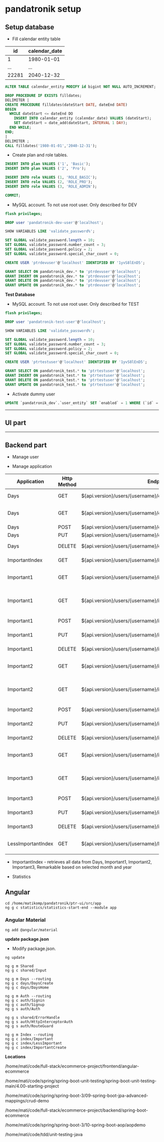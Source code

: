 # pandatronik setup

## Setup database

- Fill calendar entity table

| id | calendar_date |
|---|---|
| 1 | 1980-01-01 |
| ... | ... |
| 22281 | 2040-12-32 |

```sql
ALTER TABLE calendar_entity MODIFY id bigint NOT NULL AUTO_INCREMENT;

DROP PROCEDURE IF EXISTS filldates;
DELIMITER |
CREATE PROCEDURE filldates(dateStart DATE, dateEnd DATE)
BEGIN
  WHILE dateStart <= dateEnd DO
    INSERT INTO calendar_entity (calendar_date) VALUES (dateStart);
    SET dateStart = date_add(dateStart, INTERVAL 1 DAY);
  END WHILE;
END;
|
DELIMITER ;
CALL filldates('1980-01-01','2040-12-31');
```

- Create plan and role tables.

```sql
INSERT INTO plan VALUES ('1', 'Basic');
INSERT INTO plan VALUES ('2', 'Pro');

INSERT INTO role VALUES (1, 'ROLE_BASIC');
INSERT INTO role VALUES (2, 'ROLE_PRO');
INSERT INTO role VALUES (3, 'ROLE_ADMIN');

COMMIT;
```

- MySQL account. To not use root user. Only described for DEV

```sql
flush privileges;

DROP user 'pandatronik-dev-user'@'localhost';

SHOW VARIABLES LIKE 'validate_password%';

SET GLOBAL validate_password.length = 10;
SET GLOBAL validate_password.number_count = 3;
SET GLOBAL validate_password.policy = 2;
SET GLOBAL validate_password.special_char_count = 0;

CREATE USER 'ptrdevuser'@'localhost' IDENTIFIED BY '1yvS8lEnD5';

GRANT SELECT ON pandatronik_dev.* to 'ptrdevuser'@'localhost';
GRANT INSERT ON pandatronik_dev.* to 'ptrdevuser'@'localhost';
GRANT DELETE ON pandatronik_dev.* to 'ptrdevuser'@'localhost';
GRANT UPDATE ON pandatronik_dev.* to 'ptrdevuser'@'localhost';
```

**Test Database**

- MySQL account. To not use root user. Only described for TEST

```sql
flush privileges;

DROP user 'pandatronik-test-user'@'localhost';

SHOW VARIABLES LIKE 'validate_password%';

SET GLOBAL validate_password.length = 10;
SET GLOBAL validate_password.number_count = 3;
SET GLOBAL validate_password.policy = 2;
SET GLOBAL validate_password.special_char_count = 0;

CREATE USER 'ptrtestuser'@'localhost' IDENTIFIED BY '1yvS8lEnD5';

GRANT SELECT ON pandatronik_test.* to 'ptrtestuser'@'localhost';
GRANT INSERT ON pandatronik_test.* to 'ptrtestuser'@'localhost';
GRANT DELETE ON pandatronik_test.* to 'ptrtestuser'@'localhost';
GRANT UPDATE ON pandatronik_test.* to 'ptrtestuser'@'localhost';
```

- Activate dummy user

```sql
UPDATE `pandatronik_dev`.`user_entity` SET `enabled` = 1 WHERE (`id` = 1);
```

***

## UI part

***

## Backend part

- Manage user

- Manage application

| Application | Http Method | Endpoint | Action |
|---|---|---|---|
| Days | GET | ${api.version}/users/{username}/days/{id} | find day by id |
| Days | GET | ${api.version}/users/{username}/days/{year}/{month}/{day} | find day by full date yyyy/MM/dd |
| Days | POST | ${api.version}/users/{username}/days/ | create day |
| Days | PUT | ${api.version}/users/{username}/days/{id} | update day |
| Days | DELETE | ${api.version}/users/{username}/days/{id} | delete day by id |
| ImportantIndex | GET | ${api.version}/users/{username}/important/{year}/{month} | important index view |
| Important1 | GET | ${api.version}/users/{username}/important/1/{id} | find important1 by id |
| Important1 | GET | ${api.version}/users/{username}/important/1/{year}/{month}/{day} | find important1 by full date yyyy/MM/dd |
| Important1 | POST | ${api.version}/users/{username}/important/1 | create important1 |
| Important1 | PUT | ${api.version}/users/{username}/important/1/{id} | update important1 |
| Important1 | DELETE | ${api.version}/users/{username}/important/1/{id} | delete important1 |
| Important2 | GET | ${api.version}/users/{username}/important/2/{id} | find important2 by id |
| Important2 | GET | ${api.version}/users/{username}/important/2/{year}/{month}/{day} | find important2 by full date yyyy/MM/dd |
| Important2 | POST | ${api.version}/users/{username}/important/2 | create important2 |
| Important2 | PUT | ${api.version}/users/{username}/important/2/{id} | update important2 |
| Important2 | DELETE | ${api.version}/users/{username}/important/2/{id} | delete important2 |
| Important3 | GET | ${api.version}/users/{username}/important/3/{id} | find important3 by id |
| Important3 | GET | ${api.version}/users/{username}/important/3/{year}/{month}/{day} | find important3 by full date yyyy/MM/dd |
| Important3 | POST | ${api.version}/users/{username}/important/3 | create important3 |
| Important3 | PUT | ${api.version}/users/{username}/important/3/{id} | update important3 |
| Important3 | DELETE | ${api.version}/users/{username}/important/3/{id} | delete important3 |
| LessImportantIndex | GET | ${api.version}/users/{username}/lessimportant/{year}/{month} | less important index view |

- ImportantIndex - retrieves all data from Days, Important1, Important2, Important3, Remarkable based on
selected month and year

- Statistics



## Angular

```console
cd /home/matikomp/pandatronik/ptr-ui/src/app
ng g c statistics/statistics-start-end --module app
```

### Angular Material

```console
ng add @angular/material
```

**update package.json**

- Modify package.json.

```console
ng update

ng g m Shared
ng g c shared/Input

ng g m Days --routing
ng g c days/DaysCreate
ng g c days/DaysHome

ng g m Auth --routing
ng g c auth/Signin
ng g c auth/Signup
ng g s auth/Auth

ng g s shared/ErrorHandle
ng g s auth/HttpInterceptorAuth
ng g s auth/RouteGuard

ng g m Index --routing
ng g c index/Important
ng g c index/LessImportant
ng g c index/ImportantCreate
```

**Locations**

/home/mati/code/full-stack/ecommerce-project/frontend/angular-ecommerce

/home/mati/code/spring/spring-boot-unit-testing/spring-boot-unit-testing-main/4.00-starting-project

/home/mati/code/spring/spring-boot-3/09-spring-boot-jpa-advanced-mappings/crud-demo

/home/mati/code/full-stack/ecommerce-project/backend/spring-boot-ecommerce

/home/mati/code/spring/spring-boot-3/10-spring-boot-aop/aopdemo

/home/mati/code/tdd/unit-testing-java